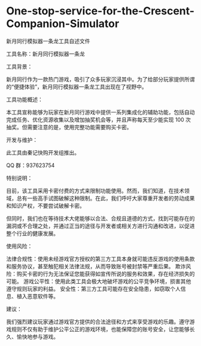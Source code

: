 # One-stop-service-for-the-Crescent-Companion-Simulator 
新月同行模拟器一条龙工具自述文件

工具名称：新月同行模拟器一条龙
 
工具背景：
 
新月同行作为一款热门游戏，吸引了众多玩家沉浸其中。为了给部分玩家提供所谓的“便捷体验”，新月同行模拟器一条龙工具出现在了视野中。
 
工具功能概述：
 
本工具宣称能够为玩家在新月同行游戏中提供一系列集成化的辅助功能，包括自动完成任务、优化资源收集以及增加抽奖机会等，并且声称每天至少能实现 100 次抽奖。但需要注意的是，使用完整功能需要购买卡密。
 
开发与维护：
 
此工具由秦记快购开发组推出。
 
QQ 群：937623754
 
特别说明：
 
目前，该工具采用卡密付费的方式来限制功能使用。然而，我们知道，在技术领域，总有一些高手试图破解这种限制。在此，我们呼吁大家尊重开发者的劳动成果和知识产权，不要尝试破解卡密。
 
但同时，我们也在等待技术大佬能够以合法、合规且道德的方式，找到可能存在的漏洞或不合理之处，并通过正当的途径与开发者或相关方进行沟通和改进，以促进整个行业的健康发展。
 
使用风险：
 
法律合规性：使用未经游戏官方授权的第三方工具本身就可能违反游戏的使用条款和服务协议，甚至触犯相关法律法规，从而导致账号被封禁等严重后果。
欺诈风险：购买卡密的行为无法保证您能获得如宣传所说的服务和效果，存在经济损失的可能。
游戏公平性：使用此类工具会极大地破坏游戏的公平竞争环境，损害其他遵守规则玩家的利益。
安全性：第三方工具可能存在安全隐患，如窃取个人信息、植入恶意软件等。
 
建议：
 
我们强烈建议玩家通过游戏官方提供的合法途径和方式来享受游戏的乐趣。遵守游戏规则不仅有助于维护公平公正的游戏环境，也能保障您的账号安全，让您能够长久、愉快地参与游戏。
 
